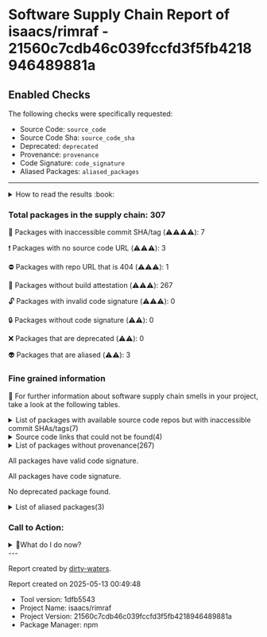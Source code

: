 
# Software Supply Chain Report of isaacs/rimraf - 21560c7cdb46c039fccfd3f5fb4218946489881a

## Enabled Checks
The following checks were specifically requested:

- Source Code: `source_code`
- Source Code Sha: `source_code_sha`
- Deprecated: `deprecated`
- Provenance: `provenance`
- Code Signature: `code_signature`
- Aliased Packages: `aliased_packages`

---


<details>
    <summary>How to read the results :book: </summary>
    
 Dirty-waters has analyzed your project dependencies and found different categories for each of them:

    
 - ⚠️⚠️⚠️⚠️ : critical severity 

    
 - ⚠️⚠️⚠️ : high severity 

    
 - ⚠️⚠️: medium severity 

    
 - ⚠️: low severity 

</details>
        

 ### Total packages in the supply chain: 307


:wrench: Packages with inaccessible commit SHA/tag (⚠️⚠️⚠️⚠️): 7

:heavy_exclamation_mark: Packages with no source code URL (⚠️⚠️⚠️): 3

:no_entry: Packages with repo URL that is 404 (⚠️⚠️⚠️): 1

:black_square_button: Packages without build attestation (⚠️⚠️⚠️): 267

:unlock: Packages with invalid code signature (⚠️⚠️⚠️): 0

:lock: Packages without code signature (⚠️⚠️): 0

:x: Packages that are deprecated (⚠️⚠️): 0

:alien: Packages that are aliased (⚠️⚠️): 3


### Fine grained information

:dolphin: For further information about software supply chain smells in your project, take a look at the following tables.

<details>
<summary>List of packages with available source code repos but with inaccessible commit SHAs/tags(7)</summary>
    


| package_name                                   | sha_exists   | tag_version   | is_sha   | sha                                      | tag_url   | message                            |   status_code_for_sha | parent                                                                                                           |
|:-----------------------------------------------|:-------------|:--------------|:---------|:-----------------------------------------|:----------|:-----------------------------------|----------------------:|:-----------------------------------------------------------------------------------------------------------------|
| `@bcoe/v8-coverage@0.2.3`                      | False        | `0.2.3`       | False    |                                          |           | No tags found in the repo          |                   200 | `[]`                                                                                                             |
| `@isaacs/ts-node-temp-fork-for-pr-2009@10.9.7` | False        | `10.9.7`      | True     | b94410f249225de05d877d75f8b1839417cbdad3 |           | Tag 10.9.7 not found in the repo   |                   404 | `[]`                                                                                                             |
| `@types/hast@3.0.4`                            | False        | `3.0.4`       | False    |                                          |           | Tag 3.0.4 not found in the repo    |                   404 | `[]`                                                                                                             |
| `@types/istanbul-lib-coverage@2.0.6`           | False        | `2.0.6`       | False    |                                          |           | Tag 2.0.6 not found in the repo    |                   404 | `[]`                                                                                                             |
| `@types/node@20.14.10`                         | False        | `20.14.10`    | False    |                                          |           | Tag 20.14.10 not found in the repo |                   404 | `[]`                                                                                                             |
| `@types/unist@3.0.2`                           | False        | `3.0.2`       | False    |                                          |           | Tag 3.0.2 not found in the repo    |                   404 | `[]`                                                                                                             |
| `tap-yaml@3.0.0`                               | False        | `3.0.0`       | True     | 7c022d052fef858727bb58dc37f508a76a6e062b |           | Tag 3.0.0 not found in the repo    |                   404 | `['tap-parser@17.0.0', '@tapjs/config@4.0.3', '@tapjs/core@3.0.3', '@tapjs/reporter@3.0.3', '@tapjs/run@3.0.3']` |
</details>

<details>
<summary>Source code links that could not be found(4)</summary>
    


|   index | package_name                     | github_url                                  | github_exists   | parent   |
|--------:|:---------------------------------|:--------------------------------------------|:----------------|:---------|
|       1 | `@alcalzone/ansi-tokenize@0.1.3` | No_repo_info_found                          |                 | `[]`     |
|       2 | `minipass-pipeline@1.2.4`        | No_repo_info_found                          |                 | `[]`     |
|       3 | `yoga-wasm-web@0.3.3`            | No_repo_info_found                          |                 | `[]`     |
|       4 | `prismjs-terminal@1.2.3`         | https://github.com/isaacs/prismajs-terminal | False           | `[]`     |
</details>

<details>
<summary>List of packages without provenance(267)</summary>
    


| package_name                                   | provenance_in_version   | parent                                                                                                                                                 |
|:-----------------------------------------------|:------------------------|:-------------------------------------------------------------------------------------------------------------------------------------------------------|
| `@alcalzone/ansi-tokenize@0.1.3`               | False                   | `[]`                                                                                                                                                   |
| `@base2/pretty-print-object@1.0.1`             | False                   | `['react-element-to-jsx-string@15.0.0']`                                                                                                               |
| `@bcoe/v8-coverage@0.2.3`                      | False                   | `[]`                                                                                                                                                   |
| `@cspotcode/source-map-support@0.8.1`          | False                   | `[]`                                                                                                                                                   |
| `@isaacs/cliui@8.0.2`                          | False                   | `[]`                                                                                                                                                   |
| `@isaacs/ts-node-temp-fork-for-pr-2009@10.9.7` | False                   | `[]`                                                                                                                                                   |
| `@istanbuljs/schema@0.1.3`                     | False                   | `[]`                                                                                                                                                   |
| `@jridgewell/resolve-uri@3.1.2`                | False                   | `[]`                                                                                                                                                   |
| `@jridgewell/sourcemap-codec@1.4.15`           | False                   | `[]`                                                                                                                                                   |
| `@jridgewell/trace-mapping@0.3.25`             | False                   | `[]`                                                                                                                                                   |
| `@jridgewell/trace-mapping@0.3.9`              | False                   | `['@cspotcode/source-map-support@0.8.1']`                                                                                                              |
| `@npmcli/fs@3.1.1`                             | False                   | `[]`                                                                                                                                                   |
| `@npmcli/node-gyp@3.0.0`                       | False                   | `[]`                                                                                                                                                   |
| `@pkgjs/parseargs@0.11.0`                      | False                   | `[]`                                                                                                                                                   |
| `@shikijs/core@1.10.3`                         | False                   | `['shiki@1.10.3']`                                                                                                                                     |
| `@tapjs/after-each@3.0.3`                      | False                   | `['tap@20.0.3', '@tapjs/test@3.0.3']`                                                                                                                  |
| `@tapjs/after@2.0.3`                           | False                   | `['tap@20.0.3', '@tapjs/intercept@3.0.3', '@tapjs/test@3.0.3', '@tapjs/mock@3.0.3', '@tapjs/run@3.0.3']`                                               |
| `@tapjs/asserts@3.0.3`                         | False                   | `['tap@20.0.3', '@tapjs/test@3.0.3']`                                                                                                                  |
| `@tapjs/before-each@3.0.3`                     | False                   | `['tap@20.0.3', '@tapjs/test@3.0.3']`                                                                                                                  |
| `@tapjs/before@3.0.3`                          | False                   | `['tap@20.0.3', '@tapjs/run@3.0.3', '@tapjs/test@3.0.3']`                                                                                              |
| `@tapjs/chdir@2.0.3`                           | False                   | `['tap@20.0.3', '@tapjs/test@3.0.3']`                                                                                                                  |
| `@tapjs/config@4.0.3`                          | False                   | `['@tapjs/reporter@3.0.3', '@tapjs/run@3.0.3']`                                                                                                        |
| `@tapjs/core@3.0.3`                            | False                   | `['tap@20.0.3', '@tapjs/config@4.0.3']`                                                                                                                |
| `@tapjs/error-serdes@3.0.0`                    | False                   | `['@tapjs/node-serialize@3.0.3']`                                                                                                                      |
| `@tapjs/filter@3.0.3`                          | False                   | `['tap@20.0.3', '@tapjs/test@3.0.3']`                                                                                                                  |
| `@tapjs/fixture@3.0.3`                         | False                   | `['tap@20.0.3', '@tapjs/test@3.0.3']`                                                                                                                  |
| `@tapjs/intercept@3.0.3`                       | False                   | `['tap@20.0.3', '@tapjs/test@3.0.3']`                                                                                                                  |
| `@tapjs/mock@3.0.3`                            | False                   | `['tap@20.0.3', '@tapjs/test@3.0.3']`                                                                                                                  |
| `@tapjs/node-serialize@3.0.3`                  | False                   | `['tap@20.0.3', '@tapjs/test@3.0.3']`                                                                                                                  |
| `@tapjs/processinfo@3.1.8`                     | False                   | `[]`                                                                                                                                                   |
| `@tapjs/reporter@3.0.3`                        | False                   | `['@tapjs/run@3.0.3']`                                                                                                                                 |
| `@tapjs/run@3.0.3`                             | False                   | `['tap@20.0.3']`                                                                                                                                       |
| `@tapjs/snapshot@3.0.3`                        | False                   | `['tap@20.0.3', '@tapjs/test@3.0.3']`                                                                                                                  |
| `@tapjs/spawn@3.0.3`                           | False                   | `['tap@20.0.3', '@tapjs/run@3.0.3', '@tapjs/test@3.0.3']`                                                                                              |
| `@tapjs/stack@3.0.0`                           | False                   | `['@tapjs/node-serialize@3.0.3', '@tapjs/intercept@3.0.3', '@tapjs/mock@3.0.3', '@tapjs/asserts@3.0.3', '@tapjs/reporter@3.0.3', '@tapjs/core@3.0.3']` |
| `@tapjs/stdin@3.0.3`                           | False                   | `['tap@20.0.3', '@tapjs/run@3.0.3', '@tapjs/test@3.0.3']`                                                                                              |
| `@tapjs/test@3.0.3`                            | False                   | `['@tapjs/core@3.0.3', 'tap@20.0.3', '@tapjs/run@3.0.3', '@tapjs/config@4.0.3']`                                                                       |
| `@tapjs/typescript@2.0.3`                      | False                   | `['tap@20.0.3', '@tapjs/test@3.0.3']`                                                                                                                  |
| `@tapjs/worker@3.0.3`                          | False                   | `['tap@20.0.3', '@tapjs/test@3.0.3']`                                                                                                                  |
| `@tsconfig/node14@14.1.2`                      | False                   | `[]`                                                                                                                                                   |
| `@tsconfig/node16@16.1.3`                      | False                   | `[]`                                                                                                                                                   |
| `@tsconfig/node18@18.2.4`                      | False                   | `[]`                                                                                                                                                   |
| `@tsconfig/node20@20.1.4`                      | False                   | `[]`                                                                                                                                                   |
| `@types/hast@3.0.4`                            | False                   | `[]`                                                                                                                                                   |
| `@types/istanbul-lib-coverage@2.0.6`           | False                   | `[]`                                                                                                                                                   |
| `@types/node@20.14.10`                         | False                   | `[]`                                                                                                                                                   |
| `@types/unist@3.0.2`                           | False                   | `[]`                                                                                                                                                   |
| `abbrev@2.0.0`                                 | False                   | `[]`                                                                                                                                                   |
| `acorn-walk@8.3.3`                             | False                   | `[]`                                                                                                                                                   |
| `acorn@8.12.1`                                 | False                   | `[]`                                                                                                                                                   |
| `agent-base@7.1.1`                             | False                   | `[]`                                                                                                                                                   |
| `aggregate-error@3.1.0`                        | False                   | `[]`                                                                                                                                                   |
| `ansi-escapes@7.0.0`                           | False                   | `[]`                                                                                                                                                   |
| `ansi-regex@5.0.1`                             | False                   | `[]`                                                                                                                                                   |
| `ansi-regex@6.0.1`                             | False                   | `[]`                                                                                                                                                   |
| `ansi-styles@4.3.0`                            | False                   | `[]`                                                                                                                                                   |
| `ansi-styles@6.2.1`                            | False                   | `[]`                                                                                                                                                   |
| `anymatch@3.1.3`                               | False                   | `[]`                                                                                                                                                   |
| `arg@4.1.3`                                    | False                   | `[]`                                                                                                                                                   |
| `argparse@2.0.1`                               | False                   | `[]`                                                                                                                                                   |
| `async-hook-domain@4.0.1`                      | False                   | `[]`                                                                                                                                                   |
| `auto-bind@5.0.1`                              | False                   | `[]`                                                                                                                                                   |
| `balanced-match@1.0.2`                         | False                   | `[]`                                                                                                                                                   |
| `balanced-match@3.0.1`                         | False                   | `[]`                                                                                                                                                   |
| `binary-extensions@2.3.0`                      | False                   | `[]`                                                                                                                                                   |
| `brace-expansion@2.0.1`                        | False                   | `[]`                                                                                                                                                   |
| `brace-expansion@4.0.0`                        | False                   | `[]`                                                                                                                                                   |
| `braces@3.0.3`                                 | False                   | `[]`                                                                                                                                                   |
| `c8@10.1.2`                                    | False                   | `[]`                                                                                                                                                   |
| `chalk@5.3.0`                                  | False                   | `[]`                                                                                                                                                   |
| `chownr@2.0.0`                                 | False                   | `[]`                                                                                                                                                   |
| `clean-stack@2.2.0`                            | False                   | `[]`                                                                                                                                                   |
| `cli-boxes@3.0.0`                              | False                   | `[]`                                                                                                                                                   |
| `cli-cursor@4.0.0`                             | False                   | `[]`                                                                                                                                                   |
| `cli-truncate@4.0.0`                           | False                   | `[]`                                                                                                                                                   |
| `cliui@8.0.1`                                  | False                   | `[]`                                                                                                                                                   |
| `code-excerpt@4.0.0`                           | False                   | `[]`                                                                                                                                                   |
| `color-convert@2.0.1`                          | False                   | `[]`                                                                                                                                                   |
| `color-name@1.1.4`                             | False                   | `[]`                                                                                                                                                   |
| `convert-source-map@2.0.0`                     | False                   | `[]`                                                                                                                                                   |
| `convert-to-spaces@2.0.1`                      | False                   | `[]`                                                                                                                                                   |
| `cross-spawn@7.0.3`                            | False                   | `[]`                                                                                                                                                   |
| `debug@4.3.5`                                  | False                   | `[]`                                                                                                                                                   |
| `diff@4.0.2`                                   | False                   | `[]`                                                                                                                                                   |
| `diff@5.2.0`                                   | False                   | `[]`                                                                                                                                                   |
| `eastasianwidth@0.2.0`                         | False                   | `[]`                                                                                                                                                   |
| `emoji-regex@10.3.0`                           | False                   | `[]`                                                                                                                                                   |
| `emoji-regex@8.0.0`                            | False                   | `[]`                                                                                                                                                   |
| `emoji-regex@9.2.2`                            | False                   | `[]`                                                                                                                                                   |
| `encoding@0.1.13`                              | False                   | `[]`                                                                                                                                                   |
| `entities@4.5.0`                               | False                   | `[]`                                                                                                                                                   |
| `env-paths@2.2.1`                              | False                   | `[]`                                                                                                                                                   |
| `environment@1.1.0`                            | False                   | `[]`                                                                                                                                                   |
| `err-code@2.0.3`                               | False                   | `[]`                                                                                                                                                   |
| `escalade@3.1.2`                               | False                   | `[]`                                                                                                                                                   |
| `escape-string-regexp@2.0.0`                   | False                   | `[]`                                                                                                                                                   |
| `events-to-array@2.0.3`                        | False                   | `[]`                                                                                                                                                   |
| `exponential-backoff@3.1.1`                    | False                   | `[]`                                                                                                                                                   |
| `fill-range@7.1.1`                             | False                   | `[]`                                                                                                                                                   |
| `find-up@5.0.0`                                | False                   | `[]`                                                                                                                                                   |
| `foreground-child@3.1.1`                       | False                   | `[]`                                                                                                                                                   |
| `fromentries@1.3.2`                            | False                   | `[]`                                                                                                                                                   |
| `fs-minipass@2.1.0`                            | False                   | `[]`                                                                                                                                                   |
| `fsevents@2.3.3`                               | False                   | `[]`                                                                                                                                                   |
| `function-loop@4.0.0`                          | False                   | `[]`                                                                                                                                                   |
| `get-caller-file@2.0.5`                        | False                   | `[]`                                                                                                                                                   |
| `get-east-asian-width@1.2.0`                   | False                   | `[]`                                                                                                                                                   |
| `glob-parent@5.1.2`                            | False                   | `[]`                                                                                                                                                   |
| `glob@10.4.4`                                  | False                   | `[]`                                                                                                                                                   |
| `glob@11.0.0`                                  | False                   | `[]`                                                                                                                                                   |
| `graceful-fs@4.2.11`                           | False                   | `[]`                                                                                                                                                   |
| `has-flag@4.0.0`                               | False                   | `[]`                                                                                                                                                   |
| `html-escaper@2.0.2`                           | False                   | `[]`                                                                                                                                                   |
| `http-cache-semantics@4.1.1`                   | False                   | `[]`                                                                                                                                                   |
| `http-proxy-agent@7.0.2`                       | False                   | `[]`                                                                                                                                                   |
| `https-proxy-agent@7.0.5`                      | False                   | `[]`                                                                                                                                                   |
| `iconv-lite@0.6.3`                             | False                   | `[]`                                                                                                                                                   |
| `imurmurhash@0.1.4`                            | False                   | `[]`                                                                                                                                                   |
| `indent-string@4.0.0`                          | False                   | `[]`                                                                                                                                                   |
| `indent-string@5.0.0`                          | False                   | `[]`                                                                                                                                                   |
| `ink@5.0.1`                                    | False                   | `[]`                                                                                                                                                   |
| `ip-address@9.0.5`                             | False                   | `[]`                                                                                                                                                   |
| `is-actual-promise@1.0.2`                      | False                   | `[]`                                                                                                                                                   |
| `is-binary-path@2.1.0`                         | False                   | `[]`                                                                                                                                                   |
| `is-extglob@2.1.1`                             | False                   | `[]`                                                                                                                                                   |
| `is-fullwidth-code-point@3.0.0`                | False                   | `[]`                                                                                                                                                   |
| `is-fullwidth-code-point@4.0.0`                | False                   | `[]`                                                                                                                                                   |
| `is-fullwidth-code-point@5.0.0`                | False                   | `[]`                                                                                                                                                   |
| `is-glob@4.0.3`                                | False                   | `[]`                                                                                                                                                   |
| `is-in-ci@0.1.0`                               | False                   | `[]`                                                                                                                                                   |
| `is-lambda@1.0.1`                              | False                   | `[]`                                                                                                                                                   |
| `is-number@7.0.0`                              | False                   | `[]`                                                                                                                                                   |
| `is-plain-object@5.0.0`                        | False                   | `['react-element-to-jsx-string@15.0.0']`                                                                                                               |
| `isexe@2.0.0`                                  | False                   | `[]`                                                                                                                                                   |
| `isexe@3.1.1`                                  | False                   | `[]`                                                                                                                                                   |
| `istanbul-lib-coverage@3.2.2`                  | False                   | `[]`                                                                                                                                                   |
| `istanbul-lib-report@3.0.1`                    | False                   | `[]`                                                                                                                                                   |
| `istanbul-reports@3.1.7`                       | False                   | `[]`                                                                                                                                                   |
| `jackspeak@3.4.2`                              | False                   | `[]`                                                                                                                                                   |
| `jackspeak@4.0.1`                              | False                   | `[]`                                                                                                                                                   |
| `js-tokens@4.0.0`                              | False                   | `[]`                                                                                                                                                   |
| `jsbn@1.1.0`                                   | False                   | `['ip-address@9.0.5']`                                                                                                                                 |
| `jsonparse@1.3.1`                              | False                   | `[]`                                                                                                                                                   |
| `linkify-it@5.0.0`                             | False                   | `[]`                                                                                                                                                   |
| `locate-path@6.0.0`                            | False                   | `[]`                                                                                                                                                   |
| `lodash@4.17.21`                               | False                   | `[]`                                                                                                                                                   |
| `loose-envify@1.4.0`                           | False                   | `[]`                                                                                                                                                   |
| `lru-cache@10.4.1`                             | False                   | `[]`                                                                                                                                                   |
| `lru-cache@11.0.0`                             | False                   | `[]`                                                                                                                                                   |
| `lunr@2.3.9`                                   | False                   | `[]`                                                                                                                                                   |
| `make-dir@4.0.0`                               | False                   | `[]`                                                                                                                                                   |
| `make-error@1.3.6`                             | False                   | `[]`                                                                                                                                                   |
| `markdown-it@14.1.0`                           | False                   | `[]`                                                                                                                                                   |
| `mdurl@2.0.0`                                  | False                   | `[]`                                                                                                                                                   |
| `mimic-fn@2.1.0`                               | False                   | `[]`                                                                                                                                                   |
| `minimatch@10.0.0`                             | False                   | `[]`                                                                                                                                                   |
| `minimatch@9.0.5`                              | False                   | `[]`                                                                                                                                                   |
| `minipass-collect@2.0.1`                       | False                   | `[]`                                                                                                                                                   |
| `minipass-flush@1.0.5`                         | False                   | `[]`                                                                                                                                                   |
| `minipass-pipeline@1.2.4`                      | False                   | `[]`                                                                                                                                                   |
| `minipass-sized@1.0.3`                         | False                   | `[]`                                                                                                                                                   |
| `minipass@3.3.6`                               | False                   | `[]`                                                                                                                                                   |
| `minipass@5.0.0`                               | False                   | `[]`                                                                                                                                                   |
| `minipass@7.1.2`                               | False                   | `[]`                                                                                                                                                   |
| `minizlib@2.1.2`                               | False                   | `[]`                                                                                                                                                   |
| `mkdirp@1.0.4`                                 | False                   | `[]`                                                                                                                                                   |
| `mkdirp@3.0.1`                                 | False                   | `[]`                                                                                                                                                   |
| `ms@2.1.2`                                     | False                   | `['debug@4.3.5']`                                                                                                                                      |
| `ms@2.1.3`                                     | False                   | `[]`                                                                                                                                                   |
| `negotiator@0.6.3`                             | False                   | `[]`                                                                                                                                                   |
| `node-gyp@10.1.0`                              | False                   | `[]`                                                                                                                                                   |
| `normalize-path@3.0.0`                         | False                   | `[]`                                                                                                                                                   |
| `onetime@5.1.2`                                | False                   | `[]`                                                                                                                                                   |
| `opener@1.5.2`                                 | False                   | `[]`                                                                                                                                                   |
| `p-limit@3.1.0`                                | False                   | `[]`                                                                                                                                                   |
| `p-locate@5.0.0`                               | False                   | `[]`                                                                                                                                                   |
| `p-map@4.0.0`                                  | False                   | `[]`                                                                                                                                                   |
| `package-json-from-dist@1.0.0`                 | False                   | `[]`                                                                                                                                                   |
| `patch-console@2.0.0`                          | False                   | `[]`                                                                                                                                                   |
| `path-exists@4.0.0`                            | False                   | `[]`                                                                                                                                                   |
| `path-key@3.1.1`                               | False                   | `[]`                                                                                                                                                   |
| `path-scurry@1.11.1`                           | False                   | `[]`                                                                                                                                                   |
| `path-scurry@2.0.0`                            | False                   | `[]`                                                                                                                                                   |
| `picomatch@2.3.1`                              | False                   | `[]`                                                                                                                                                   |
| `pirates@4.0.6`                                | False                   | `[]`                                                                                                                                                   |
| `polite-json@5.0.0`                            | False                   | `[]`                                                                                                                                                   |
| `prettier@3.3.2`                               | False                   | `[]`                                                                                                                                                   |
| `prismjs-terminal@1.2.3`                       | False                   | `[]`                                                                                                                                                   |
| `prismjs@1.29.0`                               | False                   | `[]`                                                                                                                                                   |
| `proc-log@3.0.0`                               | False                   | `[]`                                                                                                                                                   |
| `process-on-spawn@1.0.0`                       | False                   | `[]`                                                                                                                                                   |
| `promise-inflight@1.0.1`                       | False                   | `[]`                                                                                                                                                   |
| `promise-retry@2.0.1`                          | False                   | `[]`                                                                                                                                                   |
| `punycode.js@2.3.1`                            | False                   | `[]`                                                                                                                                                   |
| `react-dom@18.3.1`                             | False                   | `[]`                                                                                                                                                   |
| `react-element-to-jsx-string@15.0.0`           | False                   | `[]`                                                                                                                                                   |
| `react-is@18.1.0`                              | False                   | `['react-element-to-jsx-string@15.0.0']`                                                                                                               |
| `react-reconciler@0.29.2`                      | False                   | `[]`                                                                                                                                                   |
| `react@18.3.1`                                 | False                   | `[]`                                                                                                                                                   |
| `readdirp@3.6.0`                               | False                   | `[]`                                                                                                                                                   |
| `require-directory@2.1.1`                      | False                   | `[]`                                                                                                                                                   |
| `resolve-import@1.4.5`                         | False                   | `[]`                                                                                                                                                   |
| `restore-cursor@4.0.0`                         | False                   | `[]`                                                                                                                                                   |
| `retry@0.12.0`                                 | False                   | `[]`                                                                                                                                                   |
| `rimraf@5.0.9`                                 | False                   | `[]`                                                                                                                                                   |
| `safer-buffer@2.1.2`                           | False                   | `[]`                                                                                                                                                   |
| `scheduler@0.23.2`                             | False                   | `[]`                                                                                                                                                   |
| `shebang-command@2.0.0`                        | False                   | `[]`                                                                                                                                                   |
| `shebang-regex@3.0.0`                          | False                   | `[]`                                                                                                                                                   |
| `shiki@1.10.3`                                 | False                   | `[]`                                                                                                                                                   |
| `signal-exit@3.0.7`                            | False                   | `[]`                                                                                                                                                   |
| `signal-exit@4.1.0`                            | False                   | `[]`                                                                                                                                                   |
| `slice-ansi@5.0.0`                             | False                   | `[]`                                                                                                                                                   |
| `slice-ansi@7.1.0`                             | False                   | `[]`                                                                                                                                                   |
| `smart-buffer@4.2.0`                           | False                   | `[]`                                                                                                                                                   |
| `socks-proxy-agent@8.0.4`                      | False                   | `[]`                                                                                                                                                   |
| `socks@2.8.3`                                  | False                   | `[]`                                                                                                                                                   |
| `spdx-correct@3.2.0`                           | False                   | `[]`                                                                                                                                                   |
| `spdx-exceptions@2.5.0`                        | False                   | `[]`                                                                                                                                                   |
| `spdx-expression-parse@3.0.1`                  | False                   | `[]`                                                                                                                                                   |
| `spdx-license-ids@3.0.18`                      | False                   | `[]`                                                                                                                                                   |
| `sprintf-js@1.1.3`                             | False                   | `[]`                                                                                                                                                   |
| `stack-utils@2.0.6`                            | False                   | `[]`                                                                                                                                                   |
| `string-length@6.0.0`                          | False                   | `[]`                                                                                                                                                   |
| `string-width@4.2.3`                           | False                   | `[]`                                                                                                                                                   |
| `string-width@5.1.2`                           | False                   | `[]`                                                                                                                                                   |
| `string-width@7.2.0`                           | False                   | `[]`                                                                                                                                                   |
| `strip-ansi@6.0.1`                             | False                   | `[]`                                                                                                                                                   |
| `strip-ansi@7.1.0`                             | False                   | `[]`                                                                                                                                                   |
| `supports-color@7.2.0`                         | False                   | `[]`                                                                                                                                                   |
| `sync-content@1.0.2`                           | False                   | `[]`                                                                                                                                                   |
| `tap-parser@17.0.0`                            | False                   | `['@tapjs/node-serialize@3.0.3', '@tapjs/test@3.0.3', '@tapjs/core@3.0.3', '@tapjs/reporter@3.0.3', '@tapjs/run@3.0.3']`                               |
| `tap-yaml@3.0.0`                               | False                   | `['tap-parser@17.0.0', '@tapjs/config@4.0.3', '@tapjs/core@3.0.3', '@tapjs/reporter@3.0.3', '@tapjs/run@3.0.3']`                                       |
| `tap@20.0.3`                                   | False                   | `[]`                                                                                                                                                   |
| `tar@6.2.1`                                    | False                   | `[]`                                                                                                                                                   |
| `tcompare@8.0.0`                               | False                   | `['@tapjs/snapshot@3.0.3', '@tapjs/asserts@3.0.3', '@tapjs/reporter@3.0.3', '@tapjs/run@3.0.3', '@tapjs/core@3.0.3']`                                  |
| `test-exclude@7.0.1`                           | False                   | `[]`                                                                                                                                                   |
| `to-regex-range@5.0.1`                         | False                   | `[]`                                                                                                                                                   |
| `trivial-deferred@2.0.0`                       | False                   | `[]`                                                                                                                                                   |
| `tshy@1.18.0`                                  | False                   | `[]`                                                                                                                                                   |
| `tshy@2.0.1`                                   | False                   | `[]`                                                                                                                                                   |
| `type-fest@4.21.0`                             | False                   | `[]`                                                                                                                                                   |
| `typedoc@0.26.3`                               | False                   | `[]`                                                                                                                                                   |
| `typescript@5.5.3`                             | False                   | `[]`                                                                                                                                                   |
| `uc.micro@2.1.0`                               | False                   | `[]`                                                                                                                                                   |
| `undici-types@5.26.5`                          | False                   | `[]`                                                                                                                                                   |
| `unique-filename@3.0.0`                        | False                   | `[]`                                                                                                                                                   |
| `unique-slug@4.0.0`                            | False                   | `[]`                                                                                                                                                   |
| `uuid@8.3.2`                                   | False                   | `[]`                                                                                                                                                   |
| `v8-compile-cache-lib@3.0.1`                   | False                   | `[]`                                                                                                                                                   |
| `v8-to-istanbul@9.3.0`                         | False                   | `[]`                                                                                                                                                   |
| `validate-npm-package-license@3.0.4`           | False                   | `[]`                                                                                                                                                   |
| `walk-up-path@3.0.1`                           | False                   | `[]`                                                                                                                                                   |
| `which@2.0.2`                                  | False                   | `[]`                                                                                                                                                   |
| `widest-line@5.0.0`                            | False                   | `[]`                                                                                                                                                   |
| `wrap-ansi@7.0.0`                              | False                   | `[]`                                                                                                                                                   |
| `wrap-ansi@8.1.0`                              | False                   | `[]`                                                                                                                                                   |
| `wrap-ansi@9.0.0`                              | False                   | `[]`                                                                                                                                                   |
| `ws@8.18.0`                                    | False                   | `[]`                                                                                                                                                   |
| `y18n@5.0.8`                                   | False                   | `[]`                                                                                                                                                   |
| `yallist@4.0.0`                                | False                   | `[]`                                                                                                                                                   |
| `yaml-types@0.3.0`                             | False                   | `[]`                                                                                                                                                   |
| `yaml@2.4.5`                                   | False                   | `[]`                                                                                                                                                   |
| `yargs-parser@21.1.1`                          | False                   | `[]`                                                                                                                                                   |
| `yargs@17.7.2`                                 | False                   | `[]`                                                                                                                                                   |
| `yocto-queue@0.1.0`                            | False                   | `[]`                                                                                                                                                   |
| `yoga-wasm-web@0.3.3`                          | False                   | `[]`                                                                                                                                                   |
</details>

All packages have valid code signature.

All packages have code signature.

No deprecated package found.

<details>
<summary>List of aliased packages(3)</summary>
    


| package_name         | aliased_package_name   | parent   |
|:---------------------|:-----------------------|:---------|
| `string-width@4.2.3` | `string-width-cjs`     | `[]`     |
| `strip-ansi@6.0.1`   | `strip-ansi-cjs`       | `[]`     |
| `wrap-ansi@7.0.0`    | `wrap-ansi-cjs`        | `[]`     |
</details>

### Call to Action:

<details>
<summary>👻What do I do now? </summary>


For packages **without source code & accessible SHA/release tags**:

- **Why?** Missing or inaccessible source code makes it impossible to audit the package for security vulnerabilities or malicious code.

1. Pull Request to the maintainer of dependency, requesting correct repository metadata and proper versioning/tagging. 


For **deprecated** packages:

- **Why?** Deprecated packages may contain known security issues and are no longer maintained, putting your project at risk.

1. Confirm the maintainer's deprecation intention 
2. Check for not deprecated versions

For packages **without code signature**:

- **Why?** Code signatures help verify the authenticity and integrity of the package, ensuring it hasn't been tampered with.

1. Open an issue in the dependency's repository to request the inclusion of code signature in the CI/CD pipeline. 


For packages **with invalid code signature**:

- **Why?** Invalid signatures could indicate tampering or compromised build processes.

1. It's recommended to verify the code signature and contact the maintainer to fix the issue.

For packages **without provenance**:

- **Why?** Without provenance, there's no way to verify that the package was built from the claimed source code, making supply chain attacks possible.

1. Open an issue in the dependency's repository to request the inclusion of provenance and build attestation in the CI/CD pipeline.

For packages that are **aliased**:

- **Why?** Aliased packages may hide malicious dependencies under seemingly legitimate names.

1. Check the aliased package and its repository to verify the alias is not malicious.
</details>
---

Report created by [dirty-waters](https://github.com/chains-project/dirty-waters/).

Report created on 2025-05-13 00:49:48
- Tool version: 1dfb5543
- Project Name: isaacs/rimraf
- Project Version: 21560c7cdb46c039fccfd3f5fb4218946489881a
- Package Manager: npm

